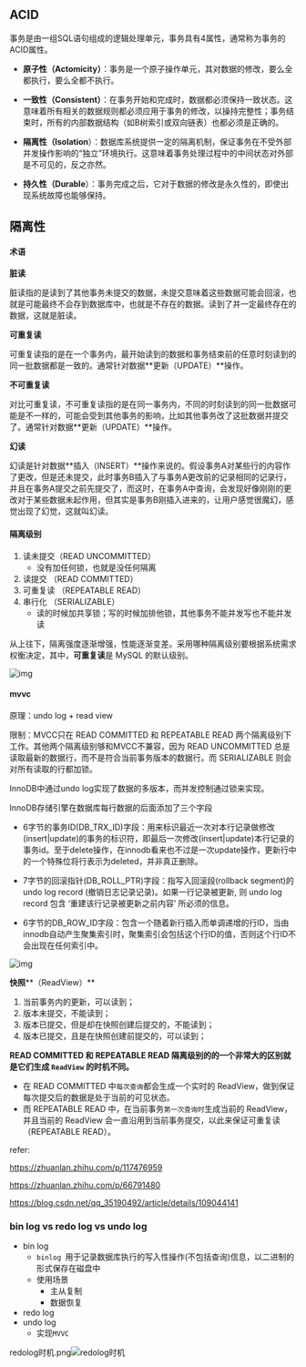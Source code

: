 ## ACID

事务是由一组SQL语句组成的逻辑处理单元，事务具有4属性，通常称为事务的ACID属性。

- **原子性（Actomicity）**：事务是一个原子操作单元，其对数据的修改，要么全都执行，要么全都不执行。

- **一致性（Consistent）**：在事务开始和完成时，数据都必须保持一致状态。这意味着所有相关的数据规则都必须应用于事务的修改，以操持完整性；事务结束时，所有的内部数据结构（如B树索引或双向链表）也都必须是正确的。

- **隔离性（Isolation**）：数据库系统提供一定的隔离机制，保证事务在不受外部并发操作影响的“独立”环境执行。这意味着事务处理过程中的中间状态对外部是不可见的，反之亦然。

- **持久性（Durable**）：事务完成之后，它对于数据的修改是永久性的，即使出现系统故障也能够保持。



## 隔离性

#### 术语

**脏读**

脏读指的是读到了其他事务未提交的数据，未提交意味着这些数据可能会回滚，也就是可能最终不会存到数据库中，也就是不存在的数据。读到了并一定最终存在的数据，这就是脏读。

**可重复读**

可重复读指的是在一个事务内，最开始读到的数据和事务结束前的任意时刻读到的同一批数据都是一致的。通常针对数据**更新（UPDATE）**操作。

**不可重复读**

对比可重复读，不可重复读指的是在同一事务内，不同的时刻读到的同一批数据可能是不一样的，可能会受到其他事务的影响，比如其他事务改了这批数据并提交了。通常针对数据**更新（UPDATE）**操作。

**幻读**

幻读是针对数据**插入（INSERT）**操作来说的。假设事务A对某些行的内容作了更改，但是还未提交，此时事务B插入了与事务A更改前的记录相同的记录行，并且在事务A提交之前先提交了，而这时，在事务A中查询，会发现好像刚刚的更改对于某些数据未起作用，但其实是事务B刚插入进来的，让用户感觉很魔幻，感觉出现了幻觉，这就叫幻读。

#### 隔离级别

1. 读未提交（READ UNCOMMITTED）
   - 没有加任何锁，也就是没任何隔离
2. 读提交 （READ COMMITTED）
3. 可重复读 （REPEATABLE READ）
4. 串行化 （SERIALIZABLE）
   - 读的时候加共享锁；写的时候加排他锁，其他事务不能并发写也不能并发读

从上往下，隔离强度逐渐增强，性能逐渐变差。采用哪种隔离级别要根据系统需求权衡决定，其中，**可重复读**是 MySQL 的默认级别。

![img](https://pic4.zhimg.com/80/v2-2e1a7203478165890e2d09f36cb39857_1440w.jpg)




#### mvvc 

原理：undo log + read view

限制：MVCC只在 READ COMMITTED 和 REPEATABLE READ 两个隔离级别下工作。其他两个隔离级别够和MVCC不兼容，因为 READ UNCOMMITTED 总是读取最新的数据行，而不是符合当前事务版本的数据行。而 SERIALIZABLE 则会对所有读取的行都加锁。

InnoDB中通过undo log实现了数据的多版本，而并发控制通过锁来实现。

InnoDB存储引擎在数据库每行数据的后面添加了三个字段

- 6字节的事务ID(DB_TRX_ID)字段：用来标识最近一次对本行记录做修改(insert|update)的事务的标识符，即最后一次修改(insert|update)本行记录的事务id。至于delete操作，在innodb看来也不过是一次update操作，更新行中的一个特殊位将行表示为deleted，并非真正删除。

- 7字节的回滚指针(DB_ROLL_PTR)字段：指写入回滚段(rollback segment)的 undo log record (撤销日志记录记录)。如果一行记录被更新, 则 undo log record 包含 ‘重建该行记录被更新之前内容’ 所必须的信息。

- 6字节的DB_ROW_ID字段：包含一个随着新行插入而单调递增的行ID，当由innodb自动产生聚集索引时，聚集索引会包括这个行ID的值，否则这个行ID不会出现在任何索引中。

  

![img](https://pic1.zhimg.com/80/v2-114dd6691636883a92e7c1060210a014_1440w.jpg)

**快照****（ReadView）**

1. 当前事务内的更新，可以读到；
2. 版本未提交，不能读到；
3. 版本已提交，但是却在快照创建后提交的，不能读到；
4. 版本已提交，且是在快照创建前提交的，可以读到；



**READ COMMITTED 和 REPEATABLE READ 隔离级别的的一个非常大的区别就是它们生成 `ReadView` 的时机不同。**

- 在 READ COMMITTED 中`每次查询`都会生成一个实时的 ReadView，做到保证每次提交后的数据是处于当前的可见状态。
- 而 REPEATABLE READ 中，在当前事务`第一次查询时`生成当前的 ReadView，并且当前的 ReadView 会一直沿用到当前事务提交，以此来保证可重复读（REPEATABLE READ）。
  
  

refer:

https://zhuanlan.zhihu.com/p/117476959

https://zhuanlan.zhihu.com/p/66791480

https://blog.csdn.net/qq_35190492/article/details/109044141

### bin log vs redo log vs undo log

- bin log
  - `binlog `用于记录数据库执行的写入性操作(不包括查询)信息，以二进制的形式保存在磁盘中
  - 使用场景
    - 主从复制
    - 数据恢复
- redo log
- undo log
  - 实现`MVVC`

redolog时机.png![redolog时机](https://user-images.githubusercontent.com/17567449/123726829-38e9c980-d8c3-11eb-9717-5452247e4d55.png)



